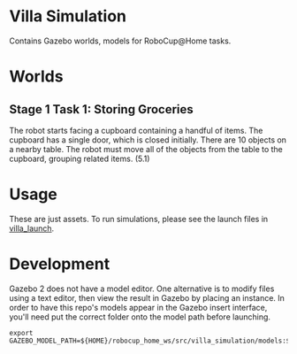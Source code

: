 # Villa Simulation

Contains Gazebo worlds, models for RoboCup@Home tasks.

# Worlds

## Stage 1 Task 1: Storing Groceries

The robot starts facing a cupboard containing a handful of items. The cupboard has a single door, which is closed initially. There are 10 objects on a nearby table. The robot must move all of the objects from the table to the cupboard, grouping related items. (5.1)

# Usage

These are just assets. To run simulations, please see the launch files in [villa_launch](https://github.com/AustinVillaatHome/villa/tree/master/villa_launch).

# Development

Gazebo 2 does not have a model editor. One alternative is to modify files using a text editor, then view the result in Gazebo by placing an instance. In order to have this repo's models appear in the Gazebo insert interface, you'll need put the correct folder onto the model path before launching.

	export GAZEBO_MODEL_PATH=${HOME}/robocup_home_ws/src/villa_simulation/models:${GAZEBO_MODEL_PATH}

